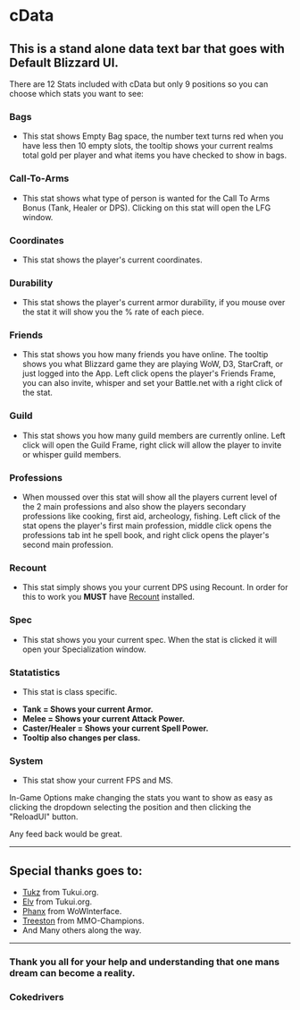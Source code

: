# cData
 
## This is a stand alone data text bar that goes with  Default Blizzard UI.

There are 12 Stats included with cData but only 9 positions so you can choose which stats you want to see:

### Bags 
* This stat shows Empty Bag space, the number text turns red when you have less then 10 empty slots, the tooltip shows your current realms total gold per player and what items you have checked to show in bags.
### Call-To-Arms
* This stat shows what type of person is wanted for the Call To Arms Bonus (Tank, Healer or DPS). Clicking on this stat will open the LFG window.
### Coordinates
* This stat shows the player's current coordinates.
### Durability
* This stat shows the player's current armor durability, if you mouse over the stat it will show you the % rate of each piece.
### Friends
* This stat shows you how many friends you have online. The tooltip shows you what Blizzard game they are playing WoW, D3, StarCraft, or just logged into the App. Left click opens the player's Friends Frame, you can also invite, whisper and set your Battle.net with a right click of the stat.
### Guild
* This stat shows you how many guild members are currently online. Left click will open the Guild Frame, right click will allow the player to invite or whisper guild members.
### Professions
* When moussed over this stat will show all the players current level of the 2 main professions and also show the players secondary professions like cooking, first aid, archeology, fishing. Left click of the stat opens the player's first main profession, middle click opens the professions tab int he spell book, and right click opens the player's second main profession.
### Recount 
* This stat simply shows you your current DPS using Recount. In order for this to work you **MUST** have [Recount](http://www.curse.com/addons/wow/recount) installed.
### Spec
* This stat shows you your current spec. When the stat is clicked it will open your Specialization window. 
### Statatistics 
* This stat is class specific. 
- **Tank = Shows your current Armor.** 
- **Melee = Shows your current Attack Power.** 
- **Caster/Healer = Shows your current Spell Power.** 
- **Tooltip also changes per class.**


### System 
* This stat show your current FPS and MS.


In-Game Options make changing the stats you want to show as easy as clicking the dropdown selecting the position and then clicking the "ReloadUI" button.

Any feed back would be great.

***
## Special thanks goes to:

* [Tukz](www.tukui.org) from Tukui.org.
* [Elv](www.tukui.org) from Tukui.org.
* [Phanx](http://www.wowinterface.com/forums/member.php?find=lastposter&f=87) from WoWInterface.
* [Treeston](http://www.mmo-champion.com/members/562614-Treeston) from MMO-Champions.
* And Many others along the way.
***

### Thank you all for your help and understanding that one mans dream can become a reality.
### Cokedrivers
